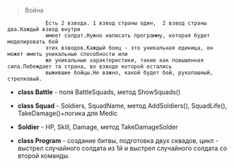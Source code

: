﻿> Война

                Есть 2 взвода. 1 взвод страны один,  2 взвод страны два.Каждый взвод внутри
                имеет солдат.Нужно написать программу, которая будет моделировать бой
                этих взводов.Каждый боец - это уникальная единица, он может иметь уникальные способности или
                же уникальные характеристики, такие как повышенная сила.Побеждает та страна, во взводе которой остались
                выжившие бойцы.Не важно, какой будет бой, рукопашный, стрелковый.


* **class Battle** - поля BattleSquads, метод ShowSquads()

* **class Squad** - Soldiers, SquadName, метод AddSoldiers(), SquadLife(), TakeDamage()+логика для Medic

* **Soldier** - HP, Skill, Damage, метод TakeDamageSolder

* **class Program** - создание битвы, подготовка двух сквадов, цикл - выстрел случайного солдата из 1й и выстрел
случайного солдата со второй команды.



